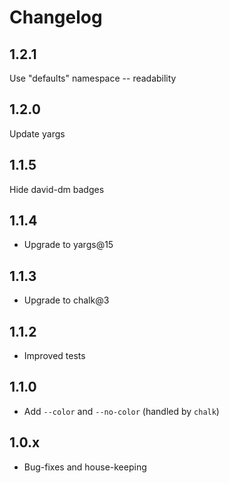 # Changelog

## 1.2.1

Use "defaults" namespace -- readability

## 1.2.0

Update yargs

## 1.1.5

Hide david-dm badges

## 1.1.4

- Upgrade to yargs@15

## 1.1.3

- Upgrade to chalk@3

## 1.1.2

- Improved tests

## 1.1.0

- Add `--color` and `--no-color` (handled by `chalk`)

## 1.0.x

- Bug-fixes and house-keeping

